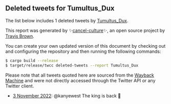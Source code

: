 ## Deleted tweets for Tumultus_Dux

The list below includes 1 deleted tweets by
[Tumultus_Dux](https://twitter.com/Tumultus_Dux).



This report was generated by ✨[cancel-culture](https://github.com/travisbrown/cancel-culture)✨,
an open source project by [Travis Brown](https://twitter.com/travisbrown).

You can create your own updated version of this document by checking out and configuring the
repository and then running the following commands:

```bash
$ cargo build --release
$ target/release/twcc deleted-tweets --report Tumultus_Dux
```

Please note that all tweets quoted here are sourced from the
[Wayback Machine](https://web.archive.org) and were not directly accessed through the Twitter API or
any Twitter client.

* [ 3 November 2022](https://web.archive.org/web/20221103060455/https://twitter.com/Tumultus_Dux/status/1588049565747499011): @kanyewest The king is back 👑 <!--1588049565747499011-->
